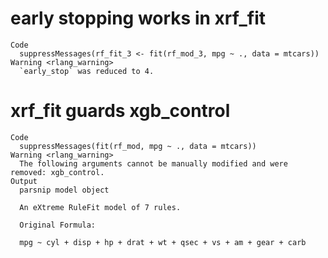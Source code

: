 # early stopping works in xrf_fit

    Code
      suppressMessages(rf_fit_3 <- fit(rf_mod_3, mpg ~ ., data = mtcars))
    Warning <rlang_warning>
      `early_stop` was reduced to 4.

# xrf_fit guards xgb_control

    Code
      suppressMessages(fit(rf_mod, mpg ~ ., data = mtcars))
    Warning <rlang_warning>
      The following arguments cannot be manually modified and were removed: xgb_control.
    Output
      parsnip model object
      
      An eXtreme RuleFit model of 7 rules.
      
      Original Formula:
      
      mpg ~ cyl + disp + hp + drat + wt + qsec + vs + am + gear + carb 

